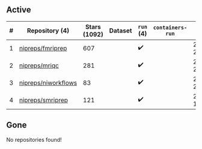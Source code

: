 ## Active
| # | Repository (4) | Stars (1092) | Dataset | `run` (4) | `containers-run` | Last Modified |
| --- | --- | --- | --- | --- | --- | --- |
| 1 | [nipreps/fmriprep](https://github.com/nipreps/fmriprep) | 607 |  | :heavy_check_mark: |  | 2024-05-03 21:36:09+00:00 |
| 2 | [nipreps/mriqc](https://github.com/nipreps/mriqc) | 281 |  | :heavy_check_mark: |  | 2024-05-02 22:04:39+00:00 |
| 3 | [nipreps/niworkflows](https://github.com/nipreps/niworkflows) | 83 |  | :heavy_check_mark: |  | 2024-05-03 22:12:18+00:00 |
| 4 | [nipreps/smriprep](https://github.com/nipreps/smriprep) | 121 |  | :heavy_check_mark: |  | 2024-04-29 15:50:58+00:00 |

## Gone
No repositories found!
